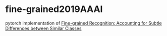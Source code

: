# fine-grained2019AAAI
pytorch implementation of [Fine-grained Recognition: Accounting for Subtle Differences between Similar Classes](https://arxiv.org/abs/1912.06842)
